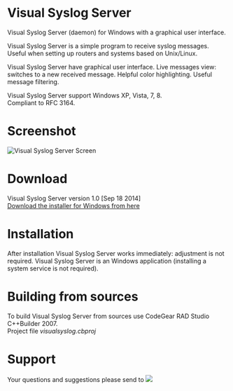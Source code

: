Visual Syslog Server
===

Visual Syslog Server (daemon) for Windows with a graphical user interface.

Visual Syslog Server is a simple program to receive syslog messages. Useful when setting up routers and systems based on Unix/Linux.

Visual Syslog Server have graphical user interface. Live messages view: switches to a new received message. Helpful color highlighting. Useful message filtering.

Visual Syslog Server support Windows XP, Vista, 7, 8.  
Compliant to RFC 3164.

Screenshot
===
![Visual Syslog Server Screen](https://github.com/MaxBelkov/visualsyslog/blob/master/screens/screen1.png?raw=true)

Download
===
Visual Syslog Server version 1.0 \[Sep 18 2014\]  
[Download the installer for Windows from here](https://github.com/MaxBelkov/visualsyslog/blob/master/Output/visualsyslog_setup.exe?raw=true)  

Installation
===
After installation Visual Syslog Server works immediately: adjustment is not required.
Visual Syslog Server is an Windows application (installing a system service is not required).

Building from sources
===
To build Visual Syslog Server from sources use CodeGear RAD Studio C++Builder 2007.  
Project file _visualsyslog.cbproj_

Support
===
Your questions and suggestions please send to ![ ](https://github.com/MaxBelkov/visualsyslog/blob/master/screens/m.png?raw=true)
